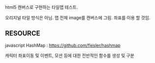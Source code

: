 html5 캔버스로 구현하는 타일맵 테스트.

오리지널 타일 방식은 아님. 맵 전체 image를 캔버스에 그림. 좌표를 이용 할 것임.

## RESOURCE
javascript HashMap : https://github.com/flesler/hashmap

캐릭터 좌표이동 및 이벤트, 모션 등에 대한 전반적인 함수를 생성 및 구분